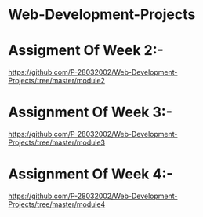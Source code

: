 # Web-Development-Projects

# Assigment Of Week 2:-
https://github.com/P-28032002/Web-Development-Projects/tree/master/module2

# Assignment Of Week 3:-
https://github.com/P-28032002/Web-Development-Projects/tree/master/module3

# Assignment Of Week 4:-
https://github.com/P-28032002/Web-Development-Projects/tree/master/module4


